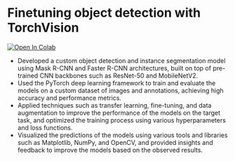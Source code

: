 # Finetuning object detection with TorchVision

[![Open In Colab](https://colab.research.google.com/assets/colab-badge.svg)](https://colab.research.google.com/drive/1_lD3ZskhaGbonB1nsEneeaotIjoEhcEm?usp=sharing)


- Developed a custom object detection and instance segmentation model using Mask R-CNN and Faster R-CNN architectures, built on top of pre-trained CNN backbones such as ResNet-50 and MobileNetV2.
- Used the PyTorch deep learning framework to train and evaluate the models on a custom dataset of images and annotations, achieving high accuracy and performance metrics.
- Applied techniques such as transfer learning, fine-tuning, and data augmentation to improve the performance of the models on the target task, and optimized the training process using various hyperparameters and loss functions.
- Visualized the predictions of the models using various tools and libraries such as Matplotlib, NumPy, and OpenCV, and provided insights and feedback to improve the models based on the observed results.
